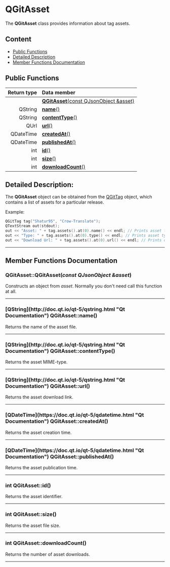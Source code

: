 # QGitAsset

The **QGitAsset** class provides information about tag assets.

## Content

-   [Public Functions](#public-functions)
-   [Detailed Description](#detailed-description)
-   [Member Functions Documentation](#member-functions-documentation)

## Public Functions

| Return type | Data member                                    |
| ----------: | :--------------------------------------------- |
|             | [**QGitAsset**(const QJsonObject &asset)](#c1) |
|     QString | [**name**()](#name)                            |
|     QString | [**contentType**()](#content-type)             |
|        QUrl | [**url**()](#url)                              |
|   QDateTime | [**createdAt**()](#created-at)                 |
|   QDateTime | [**publishedAt**()](#published-at)             |
|         int | [**id**()](#id)                                |
|         int | [**size**()](#size)                            |
|         int | [**downloadCount**()](#download-count)         |

## Detailed Description:

The **QGitAsset** object can be obtained from the [QGitTag](docs/QGitTag.md "Class documentation") object, which contains a list of assets for a particular release.

Example:

```cpp
QGitTag tag("Shatur95", "Crow-Translate");
QTextStream out(stdout);
out << "Asset: " + tag.assets().at(0).name() << endl; // Prints asset filename
out << "Type: " + tag.assets().at(0).type() << endl; // Prints asset type
out << "Download Url: " + tag.assets().at(0).url() << endl; // Prints download link
```

* * *

## Member Functions Documentation

### <a id='c1'/> QGitAsset::QGitAsset(_const QJsonObject &asset_)

Constructs an object from _asset_. Normally you don't need call this function at all.

* * *

### <a id='name'/> \[QString](http&#x3A;//doc.qt.io/qt-5/qstring.html "Qt Documentation") QGitAsset::name()

Returns the name of the asset file.

* * *

### <a id='content-type'/> \[QString](http&#x3A;//doc.qt.io/qt-5/qstring.html "Qt Documentation") QGitAsset::contentType()

Returns the asset MIME-type.

* * *

### <a id='url'/> \[QString](http&#x3A;//doc.qt.io/qt-5/qstring.html "Qt Documentation") QGitAsset::url()

Returns the asset download link.

* * *

### <a id='created-at'/> \[QDateTime](https&#x3A;//doc.qt.io/qt-5/qdatetime.html "Qt Documentation") QGitAsset::createdAt()

Returns the asset creation time.

* * *

### <a id='published-at'/> \[QDateTime](https&#x3A;//doc.qt.io/qt-5/qdatetime.html "Qt Documentation") QGitAsset::publishedAt()

Returns the asset publication time.

* * *

### <a id='id'/> int QGitAsset::id()

Returns the asset identifier.

* * *

### <a id='size'/> int QGitAsset::size()

Returns the asset file size.

* * *

### <a id='download-count'/> int QGitAsset::downloadCount()

Returns the number of asset downloads.

* * *
